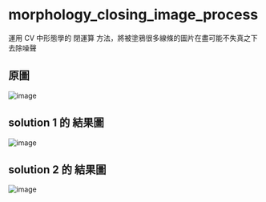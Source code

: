 # morphology_closing_image_process
運用 CV 中形態學的 閉運算 方法，將被塗鴉很多線條的圖片在盡可能不失真之下去除噪聲

原圖
---
![image](https://i.imgur.com/lQoFf9g.png)

solution 1 的 結果圖
---
![image](https://i.imgur.com/eksU7zA.png)

solution 2 的 結果圖
---
![image](https://i.imgur.com/lQoFf9g.png)
